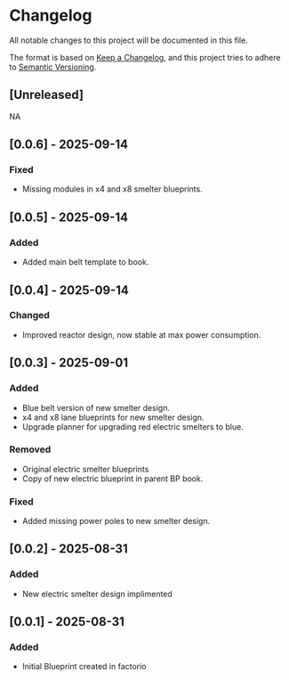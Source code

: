 # Changelog

All notable changes to this project will be documented in this file.

The format is based on [Keep a Changelog](https://keepachangelog.com/en/1.1.0/),
and this project tries to adhere to [Semantic Versioning](https://semver.org/spec/v2.0.0.html).

## [Unreleased]
NA

## [0.0.6] - 2025-09-14
### Fixed
- Missing modules in x4 and x8 smelter blueprints.

## [0.0.5] - 2025-09-14
### Added
- Added main belt template to book.

## [0.0.4] - 2025-09-14
### Changed
- Improved reactor design, now stable at max power consumption.

## [0.0.3] - 2025-09-01
### Added
- Blue belt version of new smelter design.
- x4 and x8 lane blueprints for new smelter design.
- Upgrade planner for upgrading red electric smelters to blue.

### Removed
- Original electric smelter blueprints
- Copy of new electric blueprint in parent BP book.

### Fixed
- Added missing power poles to new smelter design.

## [0.0.2] - 2025-08-31
### Added
- New electric smelter design implimented

## [0.0.1] - 2025-08-31
### Added
- Initial Blueprint created in factorio
